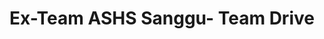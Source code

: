 ---
title: Ex-Team ASHS Sanggu- Team Drive
redirect_to: https://drive.google.com/drive/folders/1V7Kg0VnhLCcg34ZnrNuC76jKpamhcb0T?usp=sharing
redirect_from: 
  - /ExTeam-ASHSSanggu-Drive
  - /exteam-ashssanggu-drive
---